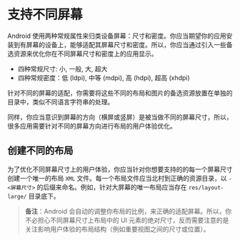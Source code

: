 # 支持不同屏幕

Android 使用两种常规属性来归类设备屏幕：尺寸和密度。你应当期望你的应用安装到有屏幕的设备上，能够适配其屏幕尺寸和密度。所以，你应当通过引入一些备选资源来优化你在不同屏幕尺寸和密度上的应用显示。

* 四种常规尺寸: 小, 一般, 大, 超大  
* 四种常规密度：低 (ldpi), 中等 (mdpi), 高 (hdpi), 超高 (xhdpi)

针对不同的屏幕的适配，你需要将这些不同的布局和图片的备选资源放置在单独的目录中，类似不同语言字符串的处理。

同样，你应当意识到屏幕的方向（横屏或竖屏）是被当做不同的屏幕尺寸，所以，很多应用需要针对不同的屏幕方向进行布局的用户体验优化。

## 创建不同的布局

为了优化不同屏幕尺寸上的用户体验，你应当针对你想要支持的的每一个屏幕尺寸创建一个唯一的布局 `XML` 文件。每一个布局文件应当北村到正确的资源目录，以 `-<屏幕尺寸>` 的后缀来命名。例如，针对大屏幕的唯一布局应当存在 `res/layout-large/` 目录底下。

> **备注**：Android 会自动的调整你布局的比例，来正确的适配屏幕。所以，你不必担心不同屏幕尺寸上布局中的 UI 元素的绝对尺寸，反而需要注意的是关注影响用户体验的布局结构（例如重要视图之间的尺寸或位置）。





